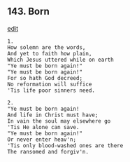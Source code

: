 
## 143.  Born
[edit](https://docs.google.com/document/d/1JrKL8zcuH_ok_xs4fd1KKDrKfuhI6clV/edit?mode=html)



    1.
    How solemn are the words,
    And yet to faith how plain,
    Which Jesus uttered while on earth
    "Ye must be born again!"
    "Ye must be born again!"
    For so hath God decreed;
    No reformation will suffice
    'Tis life poor sinners need.

    2.
    "Ye must be born again!
    And life in Christ must have;
    In vain the soul may elsewhere go
    'Tis He alone can save.
    "Ye must be born again!"
    Or never enter heav'n;
    'Tis only blood-washed ones are there
    The ransomed and forgiv'n. 
